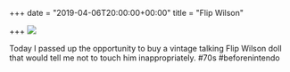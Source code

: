 +++
date = "2019-04-06T20:00:00+00:00"
title = "Flip Wilson"

+++
![](https://res.cloudinary.com/tobyblog/image/upload/v1554601645/img/8288B849-0F88-43DA-ACD9-BB1BBDF19A23.jpg)

Today I passed up the opportunity to buy a vintage talking Flip Wilson doll that would tell me not to touch him inappropriately. #70s #beforenintendo